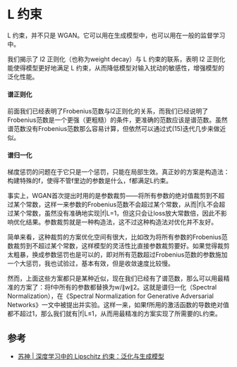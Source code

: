 # L 约束

L 约束，并不只是 WGAN。它可以用在生成模型中，也可以用在一般的监督学习中。

我们揭示了 l2 正则化（也称为weight decay）与 L 约束的联系，表明 l2 正则化能使得模型更好地满足 L 约束，从而降低模型对输入扰动的敏感性，增强模型的泛化性能。

#### 谱正则化

前面我们已经表明了Frobenius范数与l2正则化的关系，而我们已经说明了Frobenius范数是一个更强（更粗糙）的条件，更准确的范数应该是谱范数。虽然谱范数没有Frobenius范数那么容易计算，但依然可以通过式(15)迭代几步来做近似。

#### 谱归一化

梯度惩罚的问题在于它只是一个惩罚，只能在局部生效。真正妙的方案是构造法：构建特殊的f，使得不管f里边的参数是什么，f都满足L约束。

事实上，WGAN首次提出时用的是参数裁剪——将所有参数的绝对值裁剪到不超过某个常数，这样一来参数的Frobenius范数不会超过某个常数，从而|f|L不会超过某个常数，虽然没有准确地实现|f|L=1，但这只会让loss放大常数倍，因此不影响优化结果。参数裁剪就是一种构造法，这不过这种构造法对优化并不友好。

简单来看，这种裁剪的方案优化空间有很大，比如改为将所有参数的Frobenius范数裁剪到不超过某个常数，这样模型的灵活性比直接参数裁剪要好。如果觉得裁剪太粗暴，换成参数惩罚也是可以的，即对所有范数超过Frobenius范数的参数施加一个大惩罚，我也试验过，基本有效，但是收敛速度比较慢。

然而，上面这些方案都只是某种近似，现在我们已经有了谱范数，那么可以用最精准的方案了：将f中所有的参数都替换为w/∥w∥2。这就是谱归一化（Spectral Normalization），在《Spectral Normalization for Generative Adversarial Networks》一文中被提出并实验。这样一来，如果f所用的激活函数的导数绝对值都不超过1，那么我们就有|f|L≤1，从而用最精准的方案实现了所需要的L约束。



## 参考

- [苏神 | 深度学习中的 Lipschitz 约束：泛化与生成模型](https://kexue.fm/archives/6051)